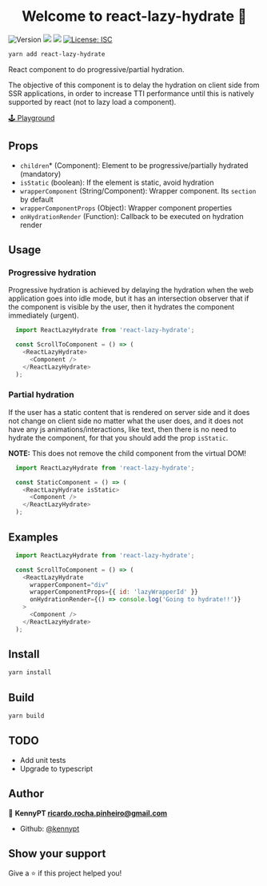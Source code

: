 <h1 align="center">Welcome to react-lazy-hydrate 👋</h1>
<p>
  <img alt="Version" src="https://img.shields.io/badge/version-1.0.8-blue.svg?cacheSeconds=2592000" />
  <img src="https://img.shields.io/badge/node-%5E12.0.0-blue.svg" />
  <img src="https://img.shields.io/badge/yarn-%5E1.12.0-blue.svg" />
  <a href="#" target="_blank">
    <img alt="License: ISC" src="https://img.shields.io/badge/License-ISC-yellow.svg" />
  </a>
</p>

```sh
yarn add react-lazy-hydrate
```

React component to do progressive/partial hydration.

The objective of this component is to delay the hydration on client side from SSR applications, in order to increase TTI performance until this is natively supported by react (not to lazy load a component).

[🕹️ Playground](https://codesandbox.io/s/react-lazy-hydrate-d7t9t)

## Props

- `children`* (Component): Element to be progressive/partially hydrated (mandatory)
- `isStatic` (boolean): If the element is static, avoid hydration 
- `wrapperComponent` (String/Component): Wrapper component. Its `section` by default
- `wrapperComponentProps` (Object): Wrapper component properties
- `onHydrationRender` (Function): Callback to be executed on hydration render

## Usage

### Progressive hydration

Progressive hydration is achieved by delaying the hydration when the web application goes into idle mode, but it has an intersection observer that if the component is visible by the user, then it hydrates the component immediately (urgent).

```js
  import ReactLazyHydrate from 'react-lazy-hydrate';

  const ScrollToComponent = () => (
    <ReactLazyHydrate>
      <Component />
    </ReactLazyHydrate>
  );
```

### Partial hydration

If the user has a static content that is rendered on server side and it does not change on client side no matter what the user does, and it does not have any js animations/interactions, like text, then there is no need to hydrate the component, for that you should add the prop `isStatic`.

**NOTE:** This does not remove the child component from the virtual DOM!

```js
  import ReactLazyHydrate from 'react-lazy-hydrate';

  const StaticComponent = () => (
    <ReactLazyHydrate isStatic>
      <Component />
    </ReactLazyHydrate>
  );
```

## Examples

```js
  import ReactLazyHydrate from 'react-lazy-hydrate';

  const ScrollToComponent = () => (
    <ReactLazyHydrate 
      wrapperComponent="div" 
      wrapperComponentProps={{ id: 'lazyWrapperId' }} 
      onHydrationRender={() => console.log('Going to hydrate!!')}
    >
      <Component />
    </ReactLazyHydrate>
  );
```

## Install

```sh
yarn install
```

## Build

```sh
yarn build
```

## TODO

- Add unit tests
- Upgrade to typescript

## Author

👤 **KennyPT <ricardo.rocha.pinheiro@gmail.com>**

* Github: [@kennypt](https://github.com/kennypt)

## Show your support

Give a ⭐️ if this project helped you!
